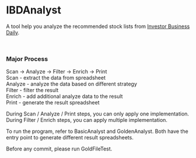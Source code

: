 # IBDAnalyst 
A tool help you analyze the recommended stock lists from <a href="www.investors.com">Investor Business Daily</a>.

<br/>
<h3>Major Process</h3> 
Scan -> Analyze -> Filter -> Enrich -> Print
<br/>
Scan    - extract the data from spreadsheet <br/>
Analyze - analyze the data based on different strategy <br/>
Filter  - filter the result <br/>
Enrich  - add additional analyze data to the result <br/>
Print   - generate the result spreadsheet <br/>

During Scan / Analyze / Print steps, you can only apply one implementation.
During Filter / Enrich steps, you can apply multiple implementation.

To run the program, refer to BasicAnalyst and GoldenAnalyst.
Both have the entry point to generate different result spreadsheets.

Before any commit, please run GoldFileTest.  

